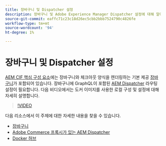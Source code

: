 ```yaml
---
title: 장바구니 및 Dispatcher 설정
description: 장바구니 및 Adobe Experience Manager Dispatcher 설정에 대해 알아봅니다.
source-git-commit: eaffc71c23c18d26ec5cbb2bbb7524790c4826fe
workflow-type: tm+mt
source-wordcount: '94'
ht-degree: 1%

---
```



# 장바구니 및 Dispatcher 설정

[AEM CIF 핵심 구성 요소](https://github.com/adobe/aem-core-cif-components)에는 장바구니와 체크아웃 양식을 렌더링하는 기본 제공 [장바구니](https://github.com/adobe/aem-core-cif-components/tree/master/ui.apps/src/main/content/jcr_root/apps/core/cif/components/commerce/minicart/v1/minicart)가 포함되어 있습니다. 장바구니에 GraphQL이 포함된 [AEM Dispatcher](https://github.com/adobe/aem-core-cif-components/blob/master/dispatcher) 라우팅 설정이 필요합니다. 다음 비디오에서는 도커 이미지를 사용한 로컬 구성 및 설정에 대해 자세히 설명합니다.

>[!VIDEO](https://video.tv.adobe.com/v/32906/?quality=12&captions=kor)

다음 리소스에서 이 주제에 대한 자세한 내용을 찾을 수 있습니다.

- [장바구니](https://github.com/adobe/aem-core-cif-components/tree/master/ui.apps/src/main/content/jcr_root/apps/core/cif/components/commerce/minicart/v1/minicart)
- [Adobe Commerce 프록시가 있는 AEM Dispatcher](https://github.com/adobe/aem-core-cif-components/tree/master/dispatcher)
- [Docker 허브](https://hub.docker.com/)
